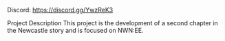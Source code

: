 
Discord: https://discord.gg/YwzReK3

Project Description
This project is the development of a second chapter in the Newcastle story and is focused on NWN:EE.

